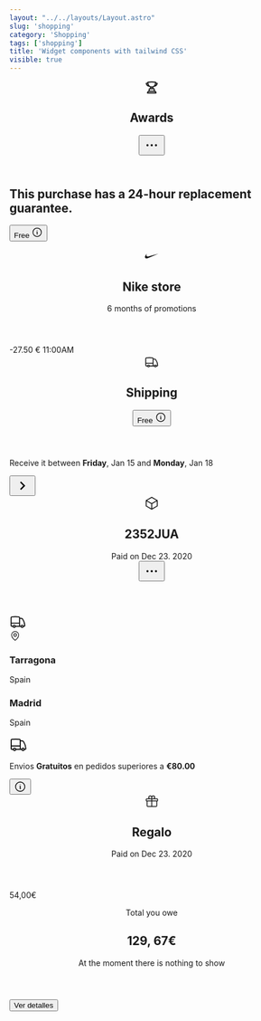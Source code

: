 ```yaml
---
layout: "../../layouts/Layout.astro"
slug: 'shopping'
category: 'Shopping'
tags: ['shopping']
title: 'Widget components with tailwind CSS'
visible: true
---
```


<article class="border shadow-sm break-inside flex flex-col gap-2 rounded-xl overflow-hidden p-4 mb-3 text-sm bg-white dark:bg-gray-950 dark:text-white dark:border-gray-900" data-filter="shopping">
  <header class="flex items-start justify-between">
    <div class="flex items-center gap-2">
      <svg width="24" height="24" fill="none" class="flex-none -mt-0.5" stroke-width="2" stroke="currentColor" viewBox="0 0 24 24" xmlns="http://www.w3.org/2000/svg" aria-hidden="true">
        <path stroke-linecap="round" stroke-linejoin="round" d="M16.5 18.75h-9m9 0a3 3 0 0 1 3 3h-15a3 3 0 0 1 3-3m9 0v-3.375c0-.621-.503-1.125-1.125-1.125h-.871M7.5 18.75v-3.375c0-.621.504-1.125 1.125-1.125h.872m5.007 0H9.497m5.007 0a7.454 7.454 0 0 1-.982-3.172M9.497 14.25a7.454 7.454 0 0 0 .981-3.172M5.25 4.236c-.982.143-1.954.317-2.916.52A6.003 6.003 0 0 0 7.73 9.728M5.25 4.236V4.5c0 2.108.966 3.99 2.48 5.228M5.25 4.236V2.721C7.456 2.41 9.71 2.25 12 2.25c2.291 0 4.545.16 6.75.47v1.516M7.73 9.728a6.726 6.726 0 0 0 2.748 1.35m8.272-6.842V4.5c0 2.108-.966 3.99-2.48 5.228m2.48-5.492a46.32 46.32 0 0 1 2.916.52 6.003 6.003 0 0 1-5.395 4.972m0 0a6.726 6.726 0 0 1-2.749 1.35m0 0a6.772 6.772 0 0 1-3.044 0"></path>
      </svg>
      <h2 class="text-lg font-medium">Awards</h2>
    </div>
    <button class="rounded-full flex flex-none items-center justify-center w-8 h-8 transition-colors duration-200 hover:bg-gray-100 dark:hover:bg-gray-900">
      <svg width="30" height="30" fill="none" stroke-width="1.5" stroke="currentColor" viewBox="0 0 24 24" xmlns="http://www.w3.org/2000/svg" aria-hidden="true">
        <path stroke-linecap="round" stroke-linejoin="round" d="M6.75 12a.75.75 0 1 1-1.5 0 .75.75 0 0 1 1.5 0ZM12.75 12a.75.75 0 1 1-1.5 0 .75.75 0 0 1 1.5 0ZM18.75 12a.75.75 0 1 1-1.5 0 .75.75 0 0 1 1.5 0Z"></path>
      </svg>
    </button>
  </header>
  <section class="flex items-center gap-4">
    <h2 class="flex flex-1 items-start gap-2 text-sm">
      <span>This purchase has a 24-hour replacement guarantee.</span>
    </h2>
    <button class="flex flex-none items-center gap-1 font-medium text-base rounded-full px-2 h-8 bg-indigo-50 dark:text-white dark:bg-gray-900">
      <span>Free</span>
      <svg width="20" height="20" fill="none" stroke-width="1.5" stroke="currentColor" viewBox="0 0 24 24" xmlns="http://www.w3.org/2000/svg" aria-hidden="true">
        <path stroke-linecap="round" stroke-linejoin="round" d="m11.25 11.25.041-.02a.75.75 0 0 1 1.063.852l-.708 2.836a.75.75 0 0 0 1.063.853l.041-.021M21 12a9 9 0 1 1-18 0 9 9 0 0 1 18 0Zm-9-3.75h.008v.008H12V8.25Z"></path>
      </svg>
    </button>
  </section>
</article>

<article class="border shadow-sm break-inside flex items-center justify-between gap-2 rounded-xl overflow-hidden p-4 mb-3 text-sm bg-white dark:bg-gray-950 dark:text-white dark:border-gray-900" data-filter="shopping">
  <header class="flex items-center space-x-4">
    <figure class="flex items-center justify-center flex-none w-10 h-10 rounded-full bg-gray-950 text-white dark:bg-gray-200 dark:text-black">
      <svg width="24" height="24" viewBox="0 0 24 10" fill="none" xmlns="http://www.w3.org/2000/svg">
        <path d="M23.9999 0.7995L6.44194 8.2755C4.98594 8.8915 3.76294 9.2005 2.77394 9.2005C1.65394 9.2005 0.840936 8.8085 0.336936 8.0235C0.0199359 7.5195 -0.0730641 6.8805 0.0569359 6.1055C0.186936 5.3305 0.532936 4.5055 1.09294 3.6275C1.55994 2.9175 2.32494 1.9845 3.38994 0.827499C3.0287 1.39617 2.76381 2.02056 2.60594 2.6755C2.32594 3.8705 2.57794 4.7475 3.36194 5.3075C3.73494 5.5685 4.24794 5.6995 4.90194 5.6995C5.42394 5.6995 6.01194 5.6155 6.66594 5.4475L23.9999 0.7995Z" fill="currentColor"></path>
      </svg>
    </figure>
    <section class="flex-auto">
      <h2 class="text-base font-semibold block">Nike store</h2>
      <p class="text-xs">6 months of promotions</p>
    </section>
  </header>
  <section class="inline-flex flex-col items-end space-y-1 text-right">
    <span class="font-semibold">-27.50 €</span>
    <span class="text-xs">11:00AM</span>
  </section>
</article>

<article class="border shadow-sm break-inside flex flex-col justify-between rounded-xl p-4 gap-2 mb-3 bg-white dark:bg-gray-950 dark:text-white dark:border-gray-900" data-filter="shopping">
  <header class="flex items-center justify-between">
    <div class="flex items-center gap-2 -mt-1 text-indigo-600 dark:text-white">
      <svg class="flex-none" width="26" height="26" fill="none" stroke-width="1.5" stroke="currentColor" viewBox="0 0 24 24" xmlns="http://www.w3.org/2000/svg" aria-hidden="true">
        <path stroke-linecap="round" stroke-linejoin="round" d="M8.25 18.75a1.5 1.5 0 0 1-3 0m3 0a1.5 1.5 0 0 0-3 0m3 0h6m-9 0H3.375a1.125 1.125 0 0 1-1.125-1.125V14.25m17.25 4.5a1.5 1.5 0 0 1-3 0m3 0a1.5 1.5 0 0 0-3 0m3 0h1.125c.621 0 1.129-.504 1.09-1.124a17.902 17.902 0 0 0-3.213-9.193 2.056 2.056 0 0 0-1.58-.86H14.25M16.5 18.75h-2.25m0-11.177v-.958c0-.568-.422-1.048-.987-1.106a48.554 48.554 0 0 0-10.026 0 1.106 1.106 0 0 0-.987 1.106v7.635m12-6.677v6.677m0 4.5v-4.5m0 0h-12"></path>
      </svg>
      <h2 class="text-base font-medium mt-1">Shipping</h2>
    </div>
    <button class="flex flex-none items-center gap-1 font-medium text-sm rounded-full px-2 h-8 bg-gray-100 dark:text-white dark:bg-gray-900">
      <span>Free</span>
      <svg width="20" height="20" fill="none" stroke-width="1.5" stroke="currentColor" viewBox="0 0 24 24" xmlns="http://www.w3.org/2000/svg" aria-hidden="true">
        <path stroke-linecap="round" stroke-linejoin="round" d="m11.25 11.25.041-.02a.75.75 0 0 1 1.063.852l-.708 2.836a.75.75 0 0 0 1.063.853l.041-.021M21 12a9 9 0 1 1-18 0 9 9 0 0 1 18 0Zm-9-3.75h.008v.008H12V8.25Z"></path>
      </svg>
    </button>
  </header>
  <section class="flex items-center gap-6 mt-2">
    <p class="text-sm">Receive it between <b>Friday</b>, Jan 15 and <b>Monday</b>, Jan 18</p>
    <button class="rounded-full flex flex-none items-center justify-center w-9 h-9 transition-colors duration-200 hover:bg-gray-100 dark:hover:bg-gray-900">
      <svg xmlns="http://www.w3.org/2000/svg" width="30" height="30" viewBox="0 0 24 24">
        <path d="M8.59,16.58L13.17,12L8.59,7.41L10,6L16,12L10,18L8.59,16.58Z" fill="currentColor"></path>
      </svg>
    </button>
  </section>
</article>

<article class="border shadow-sm break-inside rounded-xl p-4 mb-3 bg-white dark:bg-gray-950 dark:text-white dark:border-gray-900" data-filter="shopping">
  <header class="flex items-center justify-between">
    <div class="flex items-center gap-3">
      <div class="flex items-center justify-center w-12 h-12 rounded-full border border-gray-300 dark:border-gray-800">
        <svg width="26" height="26" fill="none" stroke-width="1.5" stroke="currentColor" viewBox="0 0 24 24" xmlns="http://www.w3.org/2000/svg" aria-hidden="true">
          <path stroke-linecap="round" stroke-linejoin="round" d="m21 7.5-9-5.25L3 7.5m18 0-9 5.25m9-5.25v9l-9 5.25M3 7.5l9 5.25M3 7.5v9l9 5.25m0-9v9"></path>
        </svg>
      </div>
      <div class="flex flex-col">
        <h2 class="text-lg font-semibold">2352JUA</h2>
        <span class="text-xs text-gray-600 dark:text-gray-400">Paid on Dec 23. 2020</span>
      </div>
    </div>
    <button class="rounded-full flex flex-none items-center justify-center w-8 h-8 transition-colors duration-200 hover:bg-gray-100 dark:hover:bg-gray-900">
      <svg width="30" height="30" fill="none" stroke-width="1.5" stroke="currentColor" viewBox="0 0 24 24" xmlns="http://www.w3.org/2000/svg" aria-hidden="true">
        <path stroke-linecap="round" stroke-linejoin="round" d="M6.75 12a.75.75 0 1 1-1.5 0 .75.75 0 0 1 1.5 0ZM12.75 12a.75.75 0 1 1-1.5 0 .75.75 0 0 1 1.5 0ZM18.75 12a.75.75 0 1 1-1.5 0 .75.75 0 0 1 1.5 0Z"></path>
      </svg>
    </button>
  </header>
  <section class="mt-8">
    <div class="relative w-full h-2">
      <div class="absolute top-1/2 -translate-y-1/2 left-0 w-full h-0 border border-dashed border-gray-300 dark:border-gray-600 rounded-full"></div>
      <div class="absolute top-1/2 -translate-y-1/2 left-0 w-1/2 h-1 bg-green-500">
        <div class="flex items-center justify-center absolute right-0 top-1/2 p-0.5 bg-white dark:bg-gray-950 -translate-y-1/2">
          <svg width="30" height="30" fill="none" stroke-width="1.5" stroke="currentColor" viewBox="0 0 24 24" xmlns="http://www.w3.org/2000/svg" aria-hidden="true">
            <path stroke-linecap="round" stroke-linejoin="round" d="M8.25 18.75a1.5 1.5 0 0 1-3 0m3 0a1.5 1.5 0 0 0-3 0m3 0h6m-9 0H3.375a1.125 1.125 0 0 1-1.125-1.125V14.25m17.25 4.5a1.5 1.5 0 0 1-3 0m3 0a1.5 1.5 0 0 0-3 0m3 0h1.125c.621 0 1.129-.504 1.09-1.124a17.902 17.902 0 0 0-3.213-9.193 2.056 2.056 0 0 0-1.58-.86H14.25M16.5 18.75h-2.25m0-11.177v-.958c0-.568-.422-1.048-.987-1.106a48.554 48.554 0 0 0-10.026 0 1.106 1.106 0 0 0-.987 1.106v7.635m12-6.677v6.677m0 4.5v-4.5m0 0h-12"></path>
          </svg>
        </div>
      </div>
      <div class="flex items-center justify-center absolute left-0 top-1/2 w-7 h-7 rounded-full bg-green-500 transform -translate-y-1/2">
        <span class="w-3 h-3 rounded-full bg-white dark:bg-gray-950"></span>
      </div>
      <div class="flex items-center justify-center absolute top-1/2 -translate-y-1/2 right-0 w-9 h-9 rounded-full border text-gray-500 border-gray-300 bg-white dark:border-gray-600 dark:bg-gray-950">
        <svg width="20" height="20" fill="none" stroke-width="1.5" stroke="currentColor" viewBox="0 0 24 24" xmlns="http://www.w3.org/2000/svg" aria-hidden="true">
          <path stroke-linecap="round" stroke-linejoin="round" d="M15 10.5a3 3 0 1 1-6 0 3 3 0 0 1 6 0Z"></path>
          <path stroke-linecap="round" stroke-linejoin="round" d="M19.5 10.5c0 7.142-7.5 11.25-7.5 11.25S4.5 17.642 4.5 10.5a7.5 7.5 0 1 1 15 0Z"></path>
        </svg>
      </div>
    </div>
  </section>
  <section class="flex items-center justify-between mt-5">
    <div class="flex flex-col items-start">
      <h3 class="font-semibold text-sm">Tarragona</h3>
      <p class="text-sm text-gray-600 dark:text-gray-400">Spain</p>
    </div>
    <div class="flex flex-col items-end">
      <h3 class="font-semibold text-sm">Madrid</h3>
      <p class="text-sm text-gray-600 dark:text-gray-400">Spain</p>
    </div>
  </section>
</article>

<article class="border shadow-sm break-inside rounded-xl p-4 gap-2 mb-3 bg-white dark:bg-gray-950 dark:text-white dark:border-gray-900" data-filter="shopping">
  <section class="flex items-start gap-4">
    <svg class="flex-none" width="32" height="32" fill="none" stroke-width="1.5" stroke="currentColor" viewBox="0 0 24 24" xmlns="http://www.w3.org/2000/svg" aria-hidden="true">
      <path stroke-linecap="round" stroke-linejoin="round" d="M8.25 18.75a1.5 1.5 0 0 1-3 0m3 0a1.5 1.5 0 0 0-3 0m3 0h6m-9 0H3.375a1.125 1.125 0 0 1-1.125-1.125V14.25m17.25 4.5a1.5 1.5 0 0 1-3 0m3 0a1.5 1.5 0 0 0-3 0m3 0h1.125c.621 0 1.129-.504 1.09-1.124a17.902 17.902 0 0 0-3.213-9.193 2.056 2.056 0 0 0-1.58-.86H14.25M16.5 18.75h-2.25m0-11.177v-.958c0-.568-.422-1.048-.987-1.106a48.554 48.554 0 0 0-10.026 0 1.106 1.106 0 0 0-.987 1.106v7.635m12-6.677v6.677m0 4.5v-4.5m0 0h-12"></path>
    </svg>
    <p class="text-sm">Envios <b>Gratuitos</b> en pedidos superiores a <b>€80.00</b></p>
    <button class="flex items-center justify-center h-8 w-8 flex-none rounded-full hover:bg-gray-100 dark:hover:bg-gray-900">
      <svg width="22" height="22" fill="none" stroke-width="1.5" stroke="currentColor" viewBox="0 0 24 24" xmlns="http://www.w3.org/2000/svg" aria-hidden="true">
        <path stroke-linecap="round" stroke-linejoin="round" d="m11.25 11.25.041-.02a.75.75 0 0 1 1.063.852l-.708 2.836a.75.75 0 0 0 1.063.853l.041-.021M21 12a9 9 0 1 1-18 0 9 9 0 0 1 18 0Zm-9-3.75h.008v.008H12V8.25Z"></path>
      </svg>
    </button>
  </section>
</article>

<article class="border shadow-sm break-inside relative overflow-hidden flex items-center justify-between rounded-xl p-4 mb-3 gap-4 text-sm bg-white dark:bg-gray-950 dark:text-white dark:border-gray-900" data-filter="shopping">
  <div class="absolute z-0 top-0 left-1/2 w-12 h-12 bg-green-500/80 blur-2xl"></div>
  <header class="flex items-center gap-4 relative">
    <div class="rounded-full flex flex-none items-center justify-center w-12 h-12 border dark:border-gray-800">
      <svg width="24" height="24" fill="none" stroke-width="1.5" stroke="currentColor" viewBox="0 0 24 24" xmlns="http://www.w3.org/2000/svg" aria-hidden="true">
        <path stroke-linecap="round" stroke-linejoin="round" d="M21 11.25v8.25a1.5 1.5 0 0 1-1.5 1.5H5.25a1.5 1.5 0 0 1-1.5-1.5v-8.25M12 4.875A2.625 2.625 0 1 0 9.375 7.5H12m0-2.625V7.5m0-2.625A2.625 2.625 0 1 1 14.625 7.5H12m0 0V21m-8.625-9.75h18c.621 0 1.125-.504 1.125-1.125v-1.5c0-.621-.504-1.125-1.125-1.125h-18c-.621 0-1.125.504-1.125 1.125v1.5c0 .621.504 1.125 1.125 1.125Z"></path>
      </svg>
    </div>
    <div class="flex flex-col relative">
      <h2 class="text-base font-medium">Regalo</h2>
      <span class="text-xs text-gray-600 dark:text-gray-400">Paid on Dec 23. 2020</span>
    </div>
  </header>
  <span class="text-lg font-semibold">54,00€</span>
</article>

<article class="border shadow-sm break-inside flex items-center justify-between rounded-xl p-4 mb-3 gap-4 text-sm bg-white dark:bg-gray-950 dark:text-white dark:border-gray-900" data-filter="shopping">
  <header class="flex flex-col gap-1">
    <p>Total you owe</p>
    <h2 class="text-xl font-semibold">129, 67€</h2>
    <span class="text-xs text-gray-600 dark:text-gray-400">At the moment there is nothing to show</span>
  </header>
  <button class="flex h-9 px-4 flex-none items-center justify-center rounded-full text-sm font-medium transition-colors duration-200 bg-gray-100 hover:bg-gray-200 dark:bg-gray-900 dark:hover:bg-gray-800">Ver detalles</button>
</article>
